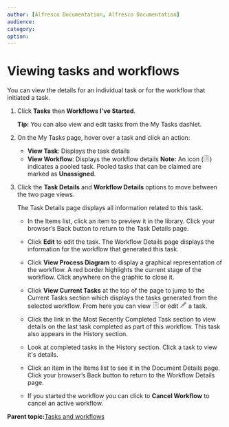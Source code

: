 ```yaml
---
author: [Alfresco Documentation, Alfresco Documentation]
audience: 
category: 
option: 
---
```


# Viewing tasks and workflows

You can view the details for an individual task or for the workflow that initiated a task.

1.  Click **Tasks** then **Workflows I've Started**.

    **Tip:** You can also view and edit tasks from the My Tasks dashlet.

2.  On the My Tasks page, hover over a task and click an action:

    -   **View Task**: Displays the task details
    -   **View Workflow**: Displays the workflow details
    **Note:** An icon \(![](../images/im-pooled.png)\) indicates a pooled task. Pooled tasks that can be claimed are marked as **Unassigned**.

3.  Click the **Task Details** and **Workflow Details** options to move between the two page views.

    The Task Details page displays all information related to this task.

    -   In the Items list, click an item to preview it in the library. Click your browser’s Back button to return to the Task Details page.
    -   Click **Edit** to edit the task.
    The Workflow Details page displays the information for the workflow that generated this task.

    -   Click **View Process Diagram** to display a graphical representation of the workflow. A red border highlights the current stage of the workflow. Click anywhere on the graphic to close it.
    -   Click **View Current Tasks** at the top of the page to jump to the Current Tasks section which displays the tasks generated from the selected workflow. From here you can view ![](../images/ico-view-task.png) or edit ![](../images/ico-configure.png) a task.
    -   Click the link in the Most Recently Completed Task section to view details on the last task completed as part of this workflow. This task also appears in the History section.
    -   Look at completed tasks in the History section. Click a task to view it's details.
    -   Click an item in the Items list to see it in the Document Details page. Click your browser’s Back button to return to the Workflow Details page.
    -   If you started the workflow you can click to **Cancel Workflow** to cancel an active workflow.

**Parent topic:**[Tasks and workflows](../concepts/mytasks.md)

